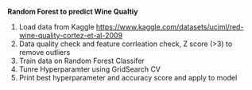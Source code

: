 **Random Forest to predict Wine Qualtiy**
1. Load data from Kaggle https://www.kaggle.com/datasets/uciml/red-wine-quality-cortez-et-al-2009
2. Data quality check and feature corrleation check, Z score (>3) to remove outliers
3. Train data on Random Forest Classifer
4. Tunre Hyperparamter using GridSearch CV
5. Print best hyperparameter and accuracy score  and apply to model
